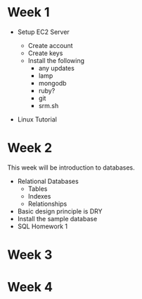 # Week 1

* Setup EC2 Server
	* Create account
	* Create keys
	* Install the following
		* any updates
		* lamp
		* mongodb
		* ruby?
		* git
		* srm.sh

* Linux Tutorial
	

# Week 2

This week will be introduction to databases.

* Relational Databases
	* Tables
	* Indexes
	* Relationships
* Basic design principle is DRY
* Install the sample database
* SQL Homework 1

# Week 3

# Week 4